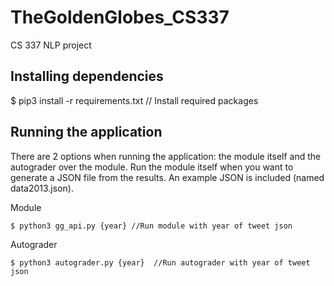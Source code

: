 # TheGoldenGlobes_CS337
CS 337 NLP project

## Installing dependencies
$ pip3 install -r requirements.txt   // Install required packages

## Running the application
There are 2 options when running the application: the module itself and the autograder over the module. Run the module itself when you want to generate a JSON file from the results. An example JSON is included (named data2013.json).

Module
```
$ python3 gg_api.py {year} //Run module with year of tweet json
```
Autograder
```
$ python3 autograder.py {year}  //Run autograder with year of tweet json
```
